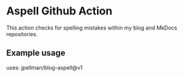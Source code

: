 # Aspell Github Action

This action checks for spelling mistakes within my blog and MkDocs repositories.

## Example usage

uses: jpellman/blog-aspell@v1
